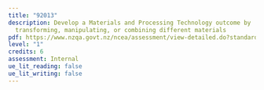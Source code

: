 ```yaml
---
title: "92013"
description: Develop a Materials and Processing Technology outcome by
  transforming, manipulating, or combining different materials
pdf: https://www.nzqa.govt.nz/ncea/assessment/view-detailed.do?standardNumber=92013
level: "1"
credits: 6
assessment: Internal
ue_lit_reading: false
ue_lit_writing: false
---
```

